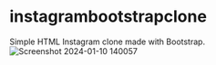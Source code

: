 # instagrambootstrapclone
Simple HTML Instagram clone made with Bootstrap.
![Screenshot 2024-01-10 140057](https://github.com/halecosar/Hafta-18-Bootstrap/assets/142445977/80405ba6-2861-437d-aec6-58e031001d2d)
